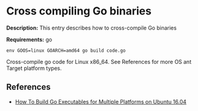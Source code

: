# Cross compiling Go binaries

**Description:** This entry describes how to cross-compile Go binaries

**Requirements:** go

```
env GOOS=linux GOARCH=amd64 go build code.go
```

Cross-compile go code for Linux x86_64. See References for more OS ant Target platform types.
  
## References
* [How To Build Go Executables for Multiple Platforms on Ubuntu 16.04](https://www.digitalocean.com/community/tutorials/how-to-build-go-executables-for-multiple-platforms-on-ubuntu-16-04)

